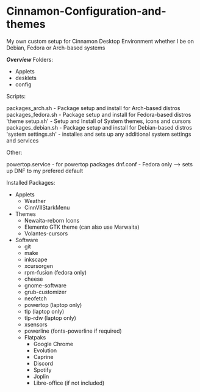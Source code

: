 # Cinnamon-Configuration-and-themes
My own custom setup for Cinnamon Desktop Environment whether I be on Debian, Fedora or Arch-based systems

*****************Overview*****************
Folders:
- Applets
- desklets
- config

Scripts:

packages_arch.sh - Package setup and install for Arch-based distros
packages_fedora.sh - Package setup and install for Fedora-based distros
'theme setup.sh' - Setup and Install of System themes, icons and cursors
packages_debian.sh - Package setup and install for Debian-based distros
'system settings.sh' - installes and sets up any additional system settings and services

Other:

powertop.service - for powertop packages 
dnf.conf - Fedora only --> sets up DNF to my prefered default

Installed Packages:
- Applets
  - Weather
  - CinnVIIStarkMenu
- Themes
  - Newaita-reborn Icons
  - Elemento GTK theme (can also use Marwaita)
  - Volantes-cursors
- Software
  - git 
  - make 
  - inkscape 
  - xcursorgen
  - rpm-fusion (fedora only)
  - cheese 
  - gnome-software 
  - grub-customizer 
  - neofetch 
  - powertop (laptop only)
  - tlp (laptop only)
  - tlp-rdw (laptop only)
  - xsensors 
  - powerline (fonts-powerline if required)
  - Flatpaks
     - Google Chrome
     - Evolution
     - Caprine
     - Discord
     - Spotify
     - Joplin
     - Libre-office (if not included)
